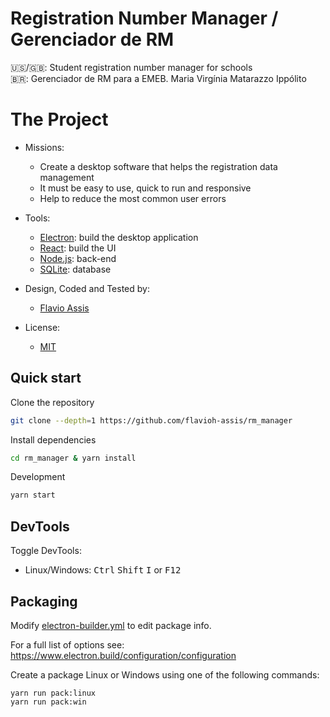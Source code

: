 # Registration Number Manager / Gerenciador de RM
🇺🇸/🇬🇧: Student registration number manager for schools<br />
🇧🇷: Gerenciador de RM para a EMEB. Maria Virgínia Matarazzo Ippólito

# The Project
* Missions:
  * Create a desktop software that helps the registration data management
  * It must be easy to use, quick to run and responsive
  * Help to reduce the most common user errors

* Tools:
  * [Electron](https://www.electronjs.org/): build the desktop application
  * [React](https://reactjs.org/): build the UI
  * [Node.js](https://nodejs.org/en/): back-end
  * [SQLite](https://www.sqlite.org/index.html): database

* Design, Coded and Tested by:
  * [Flavio Assis](https://github.com/flavioh-assis)
  
* License:
  * [MIT](./LICENSE)
  
## Quick start

Clone the repository
```bash
git clone --depth=1 https://github.com/flavioh-assis/rm_manager
```

Install dependencies
```bash
cd rm_manager & yarn install
```

Development
```bash
yarn start
```

## DevTools

Toggle DevTools:

* Linux/Windows: <kbd>Ctrl</kbd> <kbd>Shift</kbd> <kbd>I</kbd> or <kbd>F12</kbd>

## Packaging

Modify [electron-builder.yml](./electron-builder.yml) to edit package info.

For a full list of options see: https://www.electron.build/configuration/configuration

Create a package Linux or Windows using one of the following commands:

```
yarn run pack:linux
yarn run pack:win
```
